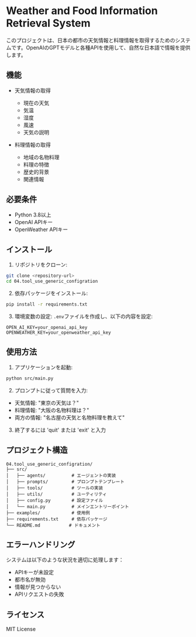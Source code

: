 # Weather and Food Information Retrieval System

このプロジェクトは、日本の都市の天気情報と料理情報を取得するためのシステムです。OpenAIのGPTモデルと各種APIを使用して、自然な日本語で情報を提供します。

## 機能

- 天気情報の取得
  - 現在の天気
  - 気温
  - 湿度
  - 風速
  - 天気の説明

- 料理情報の取得
  - 地域の名物料理
  - 料理の特徴
  - 歴史的背景
  - 関連情報

## 必要条件

- Python 3.8以上
- OpenAI APIキー
- OpenWeather APIキー

## インストール

1. リポジトリをクローン:
```bash
git clone <repository-url>
cd 04.tool_use_generic_configration
```

2. 依存パッケージをインストール:
```bash
pip install -r requirements.txt
```

3. 環境変数の設定:
`.env`ファイルを作成し、以下の内容を設定:
```
OPEN_AI_KEY=your_openai_api_key
OPENWEATHER_KEY=your_openweather_api_key
```

## 使用方法

1. アプリケーションを起動:
```bash
python src/main.py
```

2. プロンプトに従って質問を入力:
- 天気情報: "東京の天気は？"
- 料理情報: "大阪の名物料理は？"
- 両方の情報: "名古屋の天気と名物料理を教えて"

3. 終了するには 'quit' または 'exit' と入力

## プロジェクト構造

```
04.tool_use_generic_configration/
├── src/
│   ├── agents/          # エージェントの実装
│   ├── prompts/         # プロンプトテンプレート
│   ├── tools/           # ツールの実装
│   ├── utils/           # ユーティリティ
│   ├── config.py        # 設定ファイル
│   └── main.py          # メインエントリーポイント
├── examples/            # 使用例
├── requirements.txt     # 依存パッケージ
└── README.md           # ドキュメント
```

## エラーハンドリング

システムは以下のような状況を適切に処理します：
- APIキーが未設定
- 都市名が無効
- 情報が見つからない
- APIリクエストの失敗

## ライセンス

MIT License 